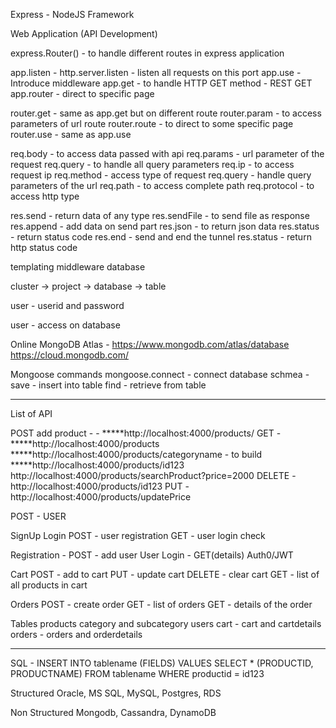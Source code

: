 Express - NodeJS Framework

Web Application (API Development)



express.Router() - to handle different routes in express application



app.listen - http.server.listen - listen all requests on this port
app.use - Introduce middleware
app.get - to handle HTTP GET method - REST GET
app.router - direct to specific page




router.get - same as app.get but on different route
router.param - to access parameters of url route
router.route - to direct to some specific page
router.use - same as app.use




req.body - to access data passed with api
req.params - url parameter of the request
req.query - to handle all query parameters
req.ip - to access request ip
req.method - access type of request
req.query - handle query parameters of the url
req.path - to access complete path
req.protocol - to access http type




res.send - return data of any type
res.sendFile - to send file as response
res.append - add data on send part
res.json - to return json data
res.status - return status code
res.end - send and end the tunnel
res.status - return http status code


templating
middleware
database





cluster -> project -> database -> table

user - userid and password

user - access on  database


Online MongoDB Atlas - 
https://www.mongodb.com/atlas/database
https://cloud.mongodb.com/


Mongoose commands
mongoose.connect - connect database
schmea - save - insert into table
        find - retrieve from table



------------------------------------------------------
List of API




POST add product - - *****http://localhost:4000/products/
GET - *****http://localhost:4000/products
        *****http://localhost:4000/products/categoryname - to build
        *****http://localhost:4000/products/id123
        http://localhost:4000/products/searchProduct?price=2000
DELETE - http://localhost:4000/products/id123
PUT - http://localhost:4000/products/updatePrice


POST - USER




SignUp
Login
POST - user registration
GET - user login check


Registration - POST - add user
User Login - GET(details)
Auth0/JWT



Cart 
POST - add to cart
PUT - update cart
DELETE - clear cart
GET - list of all products in cart



Orders
POST - create order
GET - list of orders
GET - details of the order



Tables
products
category and subcategory
users
cart - cart and cartdetails
orders - orders and orderdetails

---------------------------------------------------
SQL - 
INSERT INTO tablename (FIELDS) VALUES
SELECT * (PRODUCTID, PRODUCTNAME) FROM tablename WHERE productid = id123



Structured
Oracle, MS SQL, MySQL, Postgres, RDS


Non Structured
Mongodb, Cassandra, DynamoDB